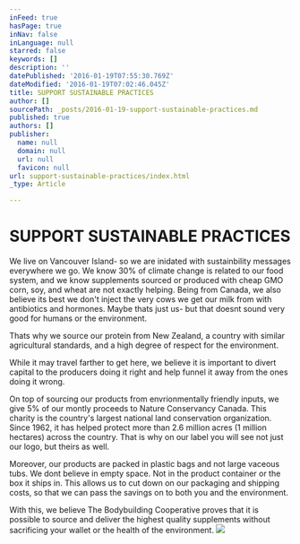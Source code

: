 ```yaml
---
inFeed: true
hasPage: true
inNav: false
inLanguage: null
starred: false
keywords: []
description: ''
datePublished: '2016-01-19T07:55:30.769Z'
dateModified: '2016-01-19T07:02:46.045Z'
title: SUPPORT SUSTAINABLE PRACTICES
author: []
sourcePath: _posts/2016-01-19-support-sustainable-practices.md
published: true
authors: []
publisher:
  name: null
  domain: null
  url: null
  favicon: null
url: support-sustainable-practices/index.html
_type: Article

---
```

# SUPPORT SUSTAINABLE PRACTICES

We live on Vancouver Island- so we are inidated with sustainbility messages everywhere we go. We know 30% of climate change is related to our food  system, and we know supplements sourced or produced with cheap GMO corn, soy, and wheat are not exactly helping. Being from Canada, we also believe its best we don't inject the very cows we get our milk from with antibiotics and hormones. Maybe thats just us- but that doesnt sound very good for humans or the environment.

Thats why we source our protein from New Zealand, a country with similar agricultural standards, and a high degree of respect for the environment.

While it may travel farther to get here, we believe it is important to divert capital to the producers doing it right and help funnel it away from the ones doing it wrong.

On top of sourcing our products from envrionmentally friendly inputs, we give 5% of our montly proceeds to Nature Conservancy Canada. This charity is the country's largest national land conservation organization. Since 1962, it has helped protect more than 2.6 million acres (1 million hectares) across the country. That is why on our label you will see not just our logo, but theirs as well.

Moreover, our products are packed in plastic bags and not large vaceous tubs. We dont believe in empty space. Not in the product container or the box it ships in. This allows us to cut down on our packaging and shipping costs, so that we can pass the savings on to both you and the environment.

With this, we believe The Bodybuilding Cooperative proves that it is possible to source and deliver the highest quality supplements without sacrificing your wallet or the health of the environment.
![](https://the-grid-user-content.s3-us-west-2.amazonaws.com/bfb36457-c754-44ac-b156-2ddfbd087e41.jpg)